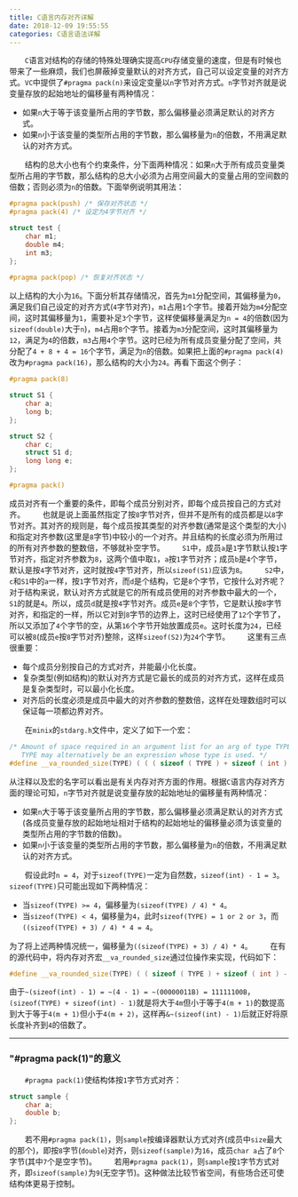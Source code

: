 ```yaml
---
title: C语言内存对齐详解
date: 2018-12-09 19:55:55
categories: C语言语法详解
---
```

&emsp;&emsp;`C`语言对结构的存储的特殊处理确实提高`CPU`存储变量的速度，但是有时候也带来了一些麻烦，我们也屏蔽掉变量默认的对齐方式，自己可以设定变量的对齐方式。`VC`中提供了`#pragma pack(n)`来设定变量以`n`字节对齐方式。`n`字节对齐就是说变量存放的起始地址的偏移量有两种情况：

- 如果`n`大于等于该变量所占用的字节数，那么偏移量必须满足默认的对齐方式。
- 如果`n`小于该变量的类型所占用的字节数，那么偏移量为`n`的倍数，不用满足默认的对齐方式。

&emsp;&emsp;结构的总大小也有个约束条件，分下面两种情况：如果`n`大于所有成员变量类型所占用的字节数，那么结构的总大小必须为占用空间最大的变量占用的空间数的倍数；否则必须为`n`的倍数。下面举例说明其用法：

``` cpp
#pragma pack(push) /* 保存对齐状态 */
#pragma pack(4) /* 设定为4字节对齐 */​

struct test {
    char m1;
    double m4;
    int m3;
};
​
#pragma pack(pop) /* 恢复对齐状态 */
```

以上结构的大小为`16`。下面分析其存储情况，首先为`m1`分配空间，其偏移量为`0`，满足我们自己设定的对齐方式(`4`字节对齐)，`m1`占用`1`个字节。接着开始为`m4`分配空间，这时其偏移量为`1`，需要补足`3`个字节，这样使偏移量满足为`n = 4`的倍数(因为`sizeof(double)`大于`n`)，`m4`占用`8`个字节。接着为`m3`分配空间，这时其偏移量为`12`，满足为`4`的倍数，`m3`占用`4`个字节。这时已经为所有成员变量分配了空间，共分配了`4 + 8 + 4 = 16`个字节，满足为`n`的倍数。如果把上面的`#pragma pack(4)`改为`#pragma pack(16)`，那么结构的大小为`24`。再看下面这个例子：

``` cpp
#pragma pack(8)

struct S1 {
    char a;
    long b;
};

struct S2 {
    char c;
    struct S1 d;
    long long e;
};

#pragma pack()
```

成员对齐有一个重要的条件，即每个成员分别对齐，即每个成员按自己的方式对齐。
&emsp;&emsp;也就是说上面虽然指定了按`8`字节对齐，但并不是所有的成员都是以`8`字节对齐。其对齐的规则是，每个成员按其类型的对齐参数(通常是这个类型的大小)和指定对齐参数(这里是`8`字节)中较小的一个对齐。并且结构的长度必须为所用过的所有对齐参数的整数倍，不够就补空字节。
&emsp;&emsp;`S1`中，成员`a`是`1`字节默认按`1`字节对齐，指定对齐参数为`8`，这两个值中取`1`，`a`按`1`字节对齐；成员`b`是`4`个字节，默认是按`4`字节对齐，这时就按`4`字节对齐，所以`sizeof(S1)`应该为`8`。
&emsp;&emsp;`S2`中，`c`和`S1`中的`a`一样，按`1`字节对齐，而`d`是个结构，它是`8`个字节，它按什么对齐呢？对于结构来说，默认对齐方式就是它的所有成员使用的对齐参数中最大的一个，`S1`的就是`4`。所以，成员`d`就是按`4`字节对齐。成员`e`是`8`个字节，它是默认按`8`字节对齐，和指定的一样，所以它对到`8`字节的边界上，这时已经使用了`12`个字节了，所以又添加了`4`个字节的空，从第`16`个字节开始放置成员`e`。这时长度为`24`，已经可以被`8`(成员`e`按`8`字节对齐)整除，这样`sizeof(S2)`为`24`个字节。
&emsp;&emsp;这里有三点很重要：

- 每个成员分别按自己的方式对齐，并能最小化长度。
- 复杂类型(例如结构)的默认对齐方式是它最长的成员的对齐方式，这样在成员是复杂类型时，可以最小化长度。
- 对齐后的长度必须是成员中最大的对齐参数的整数倍，这样在处理数组时可以保证每一项都边界对齐。

&emsp;&emsp;在`minix`的`stdarg.h`文件中，定义了如下一个宏：

``` cpp
/* Amount of space required in an argument list for an arg of type TYPE.
   TYPE may alternatively be an expression whose type is used. */
#define __va_rounded_size(TYPE) ( ( ( sizeof ( TYPE ) + sizeof ( int ) - 1 ) / sizeof ( int ) ) * sizeof ( int ) )
```

从注释以及宏的名字可以看出是有关内存对齐方面的作用。根据`C`语言内存对齐方面的理论可知，`n`字节对齐就是说变量存放的起始地址的偏移量有两种情况：

- 如果`n`大于等于该变量所占用的字节数，那么偏移量必须满足默认的对齐方式(各成员变量存放的起始地址相对于结构的起始地址的偏移量必须为该变量的类型所占用的字节数的倍数)。
- 如果`n`小于该变量的类型所占用的字节数，那么偏移量为`n`的倍数，不用满足默认的对齐方式。

&emsp;&emsp;假设此时`n = 4`，对于`sizeof(TYPE)`一定为自然数，`sizeof(int) - 1 = 3`。`sizeof(TYPE)`只可能出现如下两种情况：

- 当`sizeof(TYPE) >= 4`，偏移量为`(sizeof(TYPE) / 4) * 4`。
- 当`sizeof(TYPE) < 4`，偏移量为`4`，此时`sizeof(TYPE) = 1 or 2 or 3`，而`((sizeof(TYPE) + 3) / 4) * 4 = 4`。

为了将上述两种情况统一，偏移量为`((sizeof(TYPE) + 3) / 4) * 4`。
&emsp;&emsp;在有的源代码中，将内存对齐宏`__va_rounded_size`通过位操作来实现，代码如下：

``` cpp
#define __va_rounded_size(TYPE) ( ( sizeof ( TYPE ) + sizeof ( int ) - 1 ) & ~ ( sizeof ( int ) - 1 ) )
```

由于`~(sizeof(int) - 1) = ~(4 - 1) = ~(00000011B) = 11111100B`，`(sizeof(TYPE) + sizeof(int) - 1)`就是将大于`4m`但小于等于`4(m + 1)`的数提高到大于等于`4(m + 1)`但小于`4(m + 2)`，这样再`&~(sizeof(int) - 1)`后就正好将原长度补齐到`4`的倍数了。

---

### "#pragma pack(1)"的意义

&emsp;&emsp;`#pragma pack(1)`使结构体按`1`字节方式对齐：

``` cpp
struct sample {
    char a;
    double b;
};
```

&emsp;&emsp;若不用`#pragma pack(1)`，则`sample`按编译器默认方式对齐(成员中`size`最大的那个)，即按`8`字节(`double`)对齐，则`sizeof(sample)`为`16`，成员`char a`占了`8`个字节(其中`7`个是空字节)。
&emsp;&emsp;若用`#pragma pack(1)`，则`sample`按`1`字节方式对齐，即`sizeof(sample)`为`9`(无空字节)。这种做法比较节省空间，有些场合还可使结构体更易于控制。